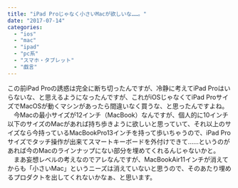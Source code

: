 ```yaml
---
title: "iPad Proじゃなく小さいMacが欲しいな……。"
date: "2017-07-14"
categories: 
  - "ios"
  - "mac"
  - "ipad"
  - "pc系"
  - "スマホ・タブレット"
  - "戯言"
---
```


この前iPad Proの誘惑は完全に断ち切ったんですが、冷静に考えてiPad Proはいらないな、と思えるようになったんですが、これがiOSじゃなくてiPad ProサイズでMacOSが動くマシンがあったら間違いなく買うな、と思ったんですよね。 　今Macの最小サイズが12インチ（MacBook）なんですが、個人的に10インチ以下のサイズのMacがあれば持ち歩きように欲しいと思っていて、それ以上のサイズなら今持っているMacBookPro13インチを持って歩いちゃうので、iPad Proサイズでタッチ操作が出来てスマートキーボードを外付けできて……というのがあれば今のMacのラインナップにない部分を埋めてくれるんじゃないかと。 　まあ妄想レベルの考えなのでアレなんですが、MacBookAir11インチが消えてからも「小さいMac」というニーズは消えていないと思うので、そのあたり埋めるプロダクトを出してくれないかなぁ、と思います。
